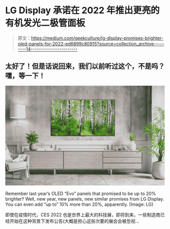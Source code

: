 # LG Display 承诺在 2022 年推出更亮的有机发光二极管面板

> 原文：<https://medium.com/geekculture/lg-display-promises-brighter-oled-panels-for-2022-ed6899c80915?source=collection_archive---------14----------------------->

## 太好了！但是话说回来，我们以前听过这个，不是吗？嘿，等一下！

![](img/5428b173891e07834e9ebe425d9ab4a5.png)

Remember last year’s OLED “Evo” panels that promised to be up to 20% brighter? Well, new year, new panels, new similar promises from LG Display. You can even add “up to” 10% more than 20%, apparently. (Image: LG)

即使在疫情时代，CES 2022 也是世界上最大的科技展，即将到来，一些制造商已经开始在这种背景下发布公告(大概是担心这些次要的展会会被忽视…
